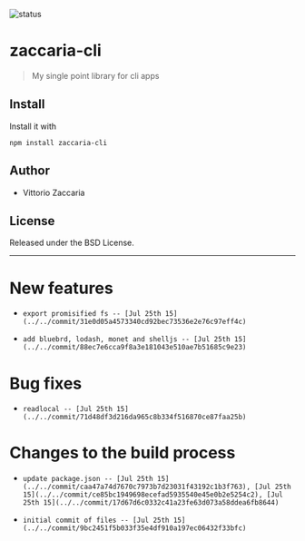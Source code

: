 ![status](https://img.shields.io/badge/build-ok-brightgreen.svg)
# zaccaria-cli 
> My single point library for cli apps

## Install

Install it with

```
npm install zaccaria-cli
```

## Author

* Vittorio Zaccaria

## License
Released under the BSD License.

***


# New features

-     export promisified fs -- [Jul 25th 15](../../commit/31e0d05a4573340cd92bec73536e2e76c97eff4c)
-     add bluebrd, lodash, monet and shelljs -- [Jul 25th 15](../../commit/88ec7e6cca9f8a3e181043e510ae7b51685c9e23)

# Bug fixes

-     readlocal -- [Jul 25th 15](../../commit/71d48df3d216da965c8b334f516870ce87faa25b)

# Changes to the build process

-     update package.json -- [Jul 25th 15](../../commit/caa47a74d7670c7973b7d23031f43192c1b3f763), [Jul 25th 15](../../commit/ce85bc1949698ecefad5935540e45e0b2e5254c2), [Jul 25th 15](../../commit/17d67d6c0332c41a23fe63d073a58ddea6fb8644)
-     initial commit of files -- [Jul 25th 15](../../commit/9bc2451f5b033f35e4df910a197ec06432f33bfc)
